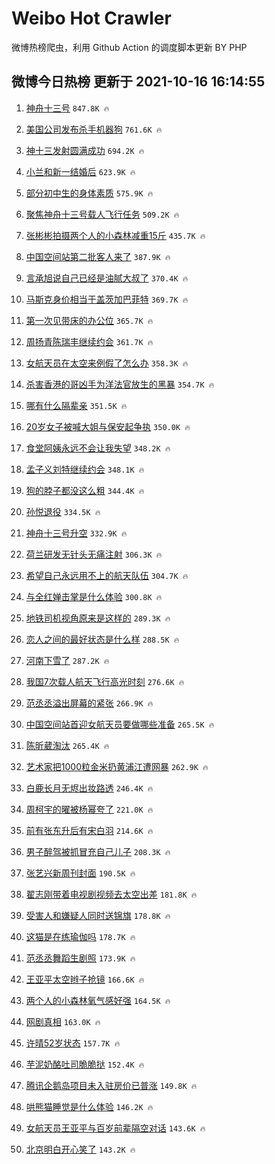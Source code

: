 # Weibo Hot Crawler 



微博热榜爬虫，利用 Github Action 的调度脚本更新 BY PHP 


## 微博今日热榜 更新于 2021-10-16 16:14:55 
1. [神舟十三号](https://s.weibo.com/weibo?q=%23%E7%A5%9E%E8%88%9F%E5%8D%81%E4%B8%89%E5%8F%B7%23&Refer=top) `847.8K 🔥` 

1. [美国公司发布杀手机器狗](https://s.weibo.com/weibo?q=%23%E7%BE%8E%E5%9B%BD%E5%85%AC%E5%8F%B8%E5%8F%91%E5%B8%83%E6%9D%80%E6%89%8B%E6%9C%BA%E5%99%A8%E7%8B%97%23&Refer=top) `761.6K 🔥` 

1. [神十三发射圆满成功](https://s.weibo.com/weibo?q=%23%E7%A5%9E%E5%8D%81%E4%B8%89%E5%8F%91%E5%B0%84%E5%9C%86%E6%BB%A1%E6%88%90%E5%8A%9F%23&Refer=top) `694.2K 🔥` 

1. [小兰和新一结婚后](https://s.weibo.com/weibo?q=%E5%B0%8F%E5%85%B0%E5%92%8C%E6%96%B0%E4%B8%80%E7%BB%93%E5%A9%9A%E5%90%8E&Refer=top) `623.9K 🔥` 

1. [部分初中生的身体素质](https://s.weibo.com/weibo?q=%23%E9%83%A8%E5%88%86%E5%88%9D%E4%B8%AD%E7%94%9F%E7%9A%84%E8%BA%AB%E4%BD%93%E7%B4%A0%E8%B4%A8%23&Refer=top) `575.9K 🔥` 

1. [聚焦神舟十三号载人飞行任务](https://s.weibo.com/weibo?q=%23%E8%81%9A%E7%84%A6%E7%A5%9E%E8%88%9F%E5%8D%81%E4%B8%89%E5%8F%B7%E8%BD%BD%E4%BA%BA%E9%A3%9E%E8%A1%8C%E4%BB%BB%E5%8A%A1%23&Refer=top) `509.2K 🔥` 

1. [张彬彬拍摄两个人的小森林减重15斤](https://s.weibo.com/weibo?q=%23%E5%BC%A0%E5%BD%AC%E5%BD%AC%E6%8B%8D%E6%91%84%E4%B8%A4%E4%B8%AA%E4%BA%BA%E7%9A%84%E5%B0%8F%E6%A3%AE%E6%9E%97%E5%87%8F%E9%87%8D15%E6%96%A4%23&Refer=top) `435.7K 🔥` 

1. [中国空间站第二批客人来了](https://s.weibo.com/weibo?q=%23%E4%B8%AD%E5%9B%BD%E7%A9%BA%E9%97%B4%E7%AB%99%E7%AC%AC%E4%BA%8C%E6%89%B9%E5%AE%A2%E4%BA%BA%E6%9D%A5%E4%BA%86%23&Refer=top) `387.9K 🔥` 

1. [言承旭说自己已经是油腻大叔了](https://s.weibo.com/weibo?q=%23%E8%A8%80%E6%89%BF%E6%97%AD%E8%AF%B4%E8%87%AA%E5%B7%B1%E5%B7%B2%E7%BB%8F%E6%98%AF%E6%B2%B9%E8%85%BB%E5%A4%A7%E5%8F%94%E4%BA%86%23&Refer=top) `370.4K 🔥` 

1. [马斯克身价相当于盖茨加巴菲特](https://s.weibo.com/weibo?q=%23%E9%A9%AC%E6%96%AF%E5%85%8B%E8%BA%AB%E4%BB%B7%E7%9B%B8%E5%BD%93%E4%BA%8E%E7%9B%96%E8%8C%A8%E5%8A%A0%E5%B7%B4%E8%8F%B2%E7%89%B9%23&Refer=top) `369.7K 🔥` 

1. [第一次见带床的办公位](https://s.weibo.com/weibo?q=%23%E7%AC%AC%E4%B8%80%E6%AC%A1%E8%A7%81%E5%B8%A6%E5%BA%8A%E7%9A%84%E5%8A%9E%E5%85%AC%E4%BD%8D%23&Refer=top) `365.7K 🔥` 

1. [周扬青陈瑞丰继续约会](https://s.weibo.com/weibo?q=%23%E5%91%A8%E6%89%AC%E9%9D%92%E9%99%88%E7%91%9E%E4%B8%B0%E7%BB%A7%E7%BB%AD%E7%BA%A6%E4%BC%9A%23&Refer=top) `361.7K 🔥` 

1. [女航天员在太空来例假了怎么办](https://s.weibo.com/weibo?q=%23%E5%A5%B3%E8%88%AA%E5%A4%A9%E5%91%98%E5%9C%A8%E5%A4%AA%E7%A9%BA%E6%9D%A5%E4%BE%8B%E5%81%87%E4%BA%86%E6%80%8E%E4%B9%88%E5%8A%9E%23&Refer=top) `358.3K 🔥` 

1. [杀害香港的哥凶手为洋法官放生的黑暴](https://s.weibo.com/weibo?q=%23%E6%9D%80%E5%AE%B3%E9%A6%99%E6%B8%AF%E7%9A%84%E5%93%A5%E5%87%B6%E6%89%8B%E4%B8%BA%E6%B4%8B%E6%B3%95%E5%AE%98%E6%94%BE%E7%94%9F%E7%9A%84%E9%BB%91%E6%9A%B4%23&Refer=top) `354.7K 🔥` 

1. [哪有什么隔辈亲](https://s.weibo.com/weibo?q=%23%E5%93%AA%E6%9C%89%E4%BB%80%E4%B9%88%E9%9A%94%E8%BE%88%E4%BA%B2%23&Refer=top) `351.5K 🔥` 

1. [20岁女子被喊大姐与保安起争执](https://s.weibo.com/weibo?q=%2320%E5%B2%81%E5%A5%B3%E5%AD%90%E8%A2%AB%E5%96%8A%E5%A4%A7%E5%A7%90%E4%B8%8E%E4%BF%9D%E5%AE%89%E8%B5%B7%E4%BA%89%E6%89%A7%23&Refer=top) `350.0K 🔥` 

1. [食堂阿姨永远不会让我失望](https://s.weibo.com/weibo?q=%23%E9%A3%9F%E5%A0%82%E9%98%BF%E5%A7%A8%E6%B0%B8%E8%BF%9C%E4%B8%8D%E4%BC%9A%E8%AE%A9%E6%88%91%E5%A4%B1%E6%9C%9B%23&Refer=top) `348.2K 🔥` 

1. [孟子义刘特继续约会](https://s.weibo.com/weibo?q=%23%E5%AD%9F%E5%AD%90%E4%B9%89%E5%88%98%E7%89%B9%E7%BB%A7%E7%BB%AD%E7%BA%A6%E4%BC%9A%23&Refer=top) `348.1K 🔥` 

1. [狗的脖子都没这么粗](https://s.weibo.com/weibo?q=%23%E7%8B%97%E7%9A%84%E8%84%96%E5%AD%90%E9%83%BD%E6%B2%A1%E8%BF%99%E4%B9%88%E7%B2%97%23&Refer=top) `344.4K 🔥` 

1. [孙悦退役](https://s.weibo.com/weibo?q=%23%E5%AD%99%E6%82%A6%E9%80%80%E5%BD%B9%23&Refer=top) `334.5K 🔥` 

1. [神舟十三号升空](https://s.weibo.com/weibo?q=%23%E7%A5%9E%E8%88%9F%E5%8D%81%E4%B8%89%E5%8F%B7%E5%8D%87%E7%A9%BA%23&Refer=top) `332.9K 🔥` 

1. [荷兰研发无针头无痛注射](https://s.weibo.com/weibo?q=%23%E8%8D%B7%E5%85%B0%E7%A0%94%E5%8F%91%E6%97%A0%E9%92%88%E5%A4%B4%E6%97%A0%E7%97%9B%E6%B3%A8%E5%B0%84%23&Refer=top) `306.3K 🔥` 

1. [希望自己永远用不上的航天队伍](https://s.weibo.com/weibo?q=%23%E5%B8%8C%E6%9C%9B%E8%87%AA%E5%B7%B1%E6%B0%B8%E8%BF%9C%E7%94%A8%E4%B8%8D%E4%B8%8A%E7%9A%84%E8%88%AA%E5%A4%A9%E9%98%9F%E4%BC%8D%23&Refer=top) `304.7K 🔥` 

1. [与全红婵击掌是什么体验](https://s.weibo.com/weibo?q=%23%E4%B8%8E%E5%85%A8%E7%BA%A2%E5%A9%B5%E5%87%BB%E6%8E%8C%E6%98%AF%E4%BB%80%E4%B9%88%E4%BD%93%E9%AA%8C%23&Refer=top) `300.8K 🔥` 

1. [地铁司机视角原来是这样的](https://s.weibo.com/weibo?q=%23%E5%9C%B0%E9%93%81%E5%8F%B8%E6%9C%BA%E8%A7%86%E8%A7%92%E5%8E%9F%E6%9D%A5%E6%98%AF%E8%BF%99%E6%A0%B7%E7%9A%84%23&Refer=top) `289.3K 🔥` 

1. [恋人之间的最好状态是什么样](https://s.weibo.com/weibo?q=%23%E6%81%8B%E4%BA%BA%E4%B9%8B%E9%97%B4%E7%9A%84%E6%9C%80%E5%A5%BD%E7%8A%B6%E6%80%81%E6%98%AF%E4%BB%80%E4%B9%88%E6%A0%B7%23&Refer=top) `288.5K 🔥` 

1. [河南下雪了](https://s.weibo.com/weibo?q=%23%E6%B2%B3%E5%8D%97%E4%B8%8B%E9%9B%AA%E4%BA%86%23&Refer=top) `287.2K 🔥` 

1. [我国7次载人航天飞行高光时刻](https://s.weibo.com/weibo?q=%23%E6%88%91%E5%9B%BD7%E6%AC%A1%E8%BD%BD%E4%BA%BA%E8%88%AA%E5%A4%A9%E9%A3%9E%E8%A1%8C%E9%AB%98%E5%85%89%E6%97%B6%E5%88%BB%23&Refer=top) `276.6K 🔥` 

1. [范丞丞溢出屏幕的紧张](https://s.weibo.com/weibo?q=%23%E8%8C%83%E4%B8%9E%E4%B8%9E%E6%BA%A2%E5%87%BA%E5%B1%8F%E5%B9%95%E7%9A%84%E7%B4%A7%E5%BC%A0%23&Refer=top) `266.9K 🔥` 

1. [中国空间站首迎女航天员要做哪些准备](https://s.weibo.com/weibo?q=%E4%B8%AD%E5%9B%BD%E7%A9%BA%E9%97%B4%E7%AB%99%E9%A6%96%E8%BF%8E%E5%A5%B3%E8%88%AA%E5%A4%A9%E5%91%98%E8%A6%81%E5%81%9A%E5%93%AA%E4%BA%9B%E5%87%86%E5%A4%87&Refer=top) `265.5K 🔥` 

1. [陈昕葳淘汰](https://s.weibo.com/weibo?q=%23%E9%99%88%E6%98%95%E8%91%B3%E6%B7%98%E6%B1%B0%23&Refer=top) `265.4K 🔥` 

1. [艺术家把1000粒金米扔黄浦江遭网暴](https://s.weibo.com/weibo?q=%23%E8%89%BA%E6%9C%AF%E5%AE%B6%E6%8A%8A1000%E7%B2%92%E9%87%91%E7%B1%B3%E6%89%94%E9%BB%84%E6%B5%A6%E6%B1%9F%E9%81%AD%E7%BD%91%E6%9A%B4%23&Refer=top) `262.9K 🔥` 

1. [白鹿长月无烬出妆路透](https://s.weibo.com/weibo?q=%23%E7%99%BD%E9%B9%BF%E9%95%BF%E6%9C%88%E6%97%A0%E7%83%AC%E5%87%BA%E5%A6%86%E8%B7%AF%E9%80%8F%23&Refer=top) `246.4K 🔥` 

1. [周柯宇的曜被杨幂夸了](https://s.weibo.com/weibo?q=%23%E5%91%A8%E6%9F%AF%E5%AE%87%E7%9A%84%E6%9B%9C%E8%A2%AB%E6%9D%A8%E5%B9%82%E5%A4%B8%E4%BA%86%23&Refer=top) `221.0K 🔥` 

1. [前有张东升后有宋白羽](https://s.weibo.com/weibo?q=%23%E5%89%8D%E6%9C%89%E5%BC%A0%E4%B8%9C%E5%8D%87%E5%90%8E%E6%9C%89%E5%AE%8B%E7%99%BD%E7%BE%BD%23&Refer=top) `214.6K 🔥` 

1. [男子醉驾被抓冒充自己儿子](https://s.weibo.com/weibo?q=%23%E7%94%B7%E5%AD%90%E9%86%89%E9%A9%BE%E8%A2%AB%E6%8A%93%E5%86%92%E5%85%85%E8%87%AA%E5%B7%B1%E5%84%BF%E5%AD%90%23&Refer=top) `208.3K 🔥` 

1. [张艺兴新周刊封面](https://s.weibo.com/weibo?q=%23%E5%BC%A0%E8%89%BA%E5%85%B4%E6%96%B0%E5%91%A8%E5%88%8A%E5%B0%81%E9%9D%A2%23&Refer=top) `190.5K 🔥` 

1. [翟志刚带着电视剧视频去太空出差](https://s.weibo.com/weibo?q=%23%E7%BF%9F%E5%BF%97%E5%88%9A%E5%B8%A6%E7%9D%80%E7%94%B5%E8%A7%86%E5%89%A7%E8%A7%86%E9%A2%91%E5%8E%BB%E5%A4%AA%E7%A9%BA%E5%87%BA%E5%B7%AE%23&Refer=top) `181.8K 🔥` 

1. [受害人和嫌疑人同时送锦旗](https://s.weibo.com/weibo?q=%23%E5%8F%97%E5%AE%B3%E4%BA%BA%E5%92%8C%E5%AB%8C%E7%96%91%E4%BA%BA%E5%90%8C%E6%97%B6%E9%80%81%E9%94%A6%E6%97%97%23&Refer=top) `178.8K 🔥` 

1. [这猫是在练瑜伽吗](https://s.weibo.com/weibo?q=%23%E8%BF%99%E7%8C%AB%E6%98%AF%E5%9C%A8%E7%BB%83%E7%91%9C%E4%BC%BD%E5%90%97%23&Refer=top) `178.7K 🔥` 

1. [范丞丞舞蹈生剧照](https://s.weibo.com/weibo?q=%23%E8%8C%83%E4%B8%9E%E4%B8%9E%E8%88%9E%E8%B9%88%E7%94%9F%E5%89%A7%E7%85%A7%23&Refer=top) `173.9K 🔥` 

1. [王亚平太空辫子抢镜](https://s.weibo.com/weibo?q=%23%E7%8E%8B%E4%BA%9A%E5%B9%B3%E5%A4%AA%E7%A9%BA%E8%BE%AB%E5%AD%90%E6%8A%A2%E9%95%9C%23&Refer=top) `166.6K 🔥` 

1. [两个人的小森林氧气感好强](https://s.weibo.com/weibo?q=%23%E4%B8%A4%E4%B8%AA%E4%BA%BA%E7%9A%84%E5%B0%8F%E6%A3%AE%E6%9E%97%E6%B0%A7%E6%B0%94%E6%84%9F%E5%A5%BD%E5%BC%BA%23&Refer=top) `164.5K 🔥` 

1. [网剧真相](https://s.weibo.com/weibo?q=%23%E7%BD%91%E5%89%A7%E7%9C%9F%E7%9B%B8%23&Refer=top) `163.0K 🔥` 

1. [许晴52岁状态](https://s.weibo.com/weibo?q=%23%E8%AE%B8%E6%99%B452%E5%B2%81%E7%8A%B6%E6%80%81%23&Refer=top) `157.7K 🔥` 

1. [芋泥奶酪吐司脆脆挞](https://s.weibo.com/weibo?q=%23%E8%8A%8B%E6%B3%A5%E5%A5%B6%E9%85%AA%E5%90%90%E5%8F%B8%E8%84%86%E8%84%86%E6%8C%9E%23&Refer=top) `152.4K 🔥` 

1. [腾讯企鹅岛项目未入驻房价已普涨](https://s.weibo.com/weibo?q=%23%E8%85%BE%E8%AE%AF%E4%BC%81%E9%B9%85%E5%B2%9B%E9%A1%B9%E7%9B%AE%E6%9C%AA%E5%85%A5%E9%A9%BB%E6%88%BF%E4%BB%B7%E5%B7%B2%E6%99%AE%E6%B6%A8%23&Refer=top) `149.8K 🔥` 

1. [哄熊猫睡觉是什么体验](https://s.weibo.com/weibo?q=%23%E5%93%84%E7%86%8A%E7%8C%AB%E7%9D%A1%E8%A7%89%E6%98%AF%E4%BB%80%E4%B9%88%E4%BD%93%E9%AA%8C%23&Refer=top) `146.2K 🔥` 

1. [女航天员王亚平与百岁前辈隔空对话](https://s.weibo.com/weibo?q=%23%E5%A5%B3%E8%88%AA%E5%A4%A9%E5%91%98%E7%8E%8B%E4%BA%9A%E5%B9%B3%E4%B8%8E%E7%99%BE%E5%B2%81%E5%89%8D%E8%BE%88%E9%9A%94%E7%A9%BA%E5%AF%B9%E8%AF%9D%23&Refer=top) `143.6K 🔥` 

1. [北京明白开心笑了](https://s.weibo.com/weibo?q=%23%E5%8C%97%E4%BA%AC%E6%98%8E%E7%99%BD%E5%BC%80%E5%BF%83%E7%AC%91%E4%BA%86%23&Refer=top) `143.2K 🔥` 

